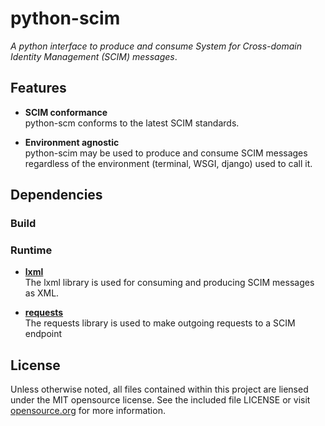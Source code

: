 python-scim
===========
_A python interface to produce and consume System for Cross-domain Identity Management (SCIM) messages_.

Features
--------
 - __SCIM conformance__ <br />
   python-scm conforms to the latest SCIM standards.

 - __Environment agnostic__ <br />
   python-scim may be used to produce and consume SCIM messages regardless
   of the environment (terminal, WSGI, django) used to call it.

Dependencies
------------
### Build

### Runtime
 - __[lxml][]__ <br />
   The lxml library is used for consuming and producing SCIM messages
   as XML.

 - __[requests][]__ <br />
   The requests library is used to make outgoing requests to a SCIM endpoint

[lxml]: http://pypi.python.org/pypi/lxml/
[requests]: http://pypi.python.org/pypi/requests/

License
-------
Unless otherwise noted, all files contained within this project are liensed
under the MIT opensource license. See the included file LICENSE or visit
[opensource.org][] for more information.

[opensource.org]: http://opensource.org/licenses/MIT
